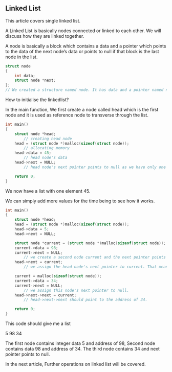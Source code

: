 ## Linked List
This article covers single linked list.

A Linked List is basically nodes connected or linked to each other. We will discuss how they are linked together.

A node is basically a block which contains a data and a pointer which points to the data of the next node’s data or points to null if that block is the last node in the list.

```c
struct node
{
    int data;
    struct node *next;
};
// We created a structure named node. It has data and a pointer named next.
```

How to initialise the linkedlist?

In the main function, We first create a node called head which is the first node and it is used as reference node to transverse through the list.

```c
int main()
{
    struct node *head;
        // creating head node
    head = (struct node *)malloc(sizeof(struct node));
        // allocating memory
    head->data = 45;
        // head node's data 
    head->next = NULL;
        // head node's next pointer points to null as we have only one element.

    return 0;
}

```
We now have a list with one element 45.

We can simply add more values for the time being to see how it works.

```c
int main()
{
    struct node *head;
    head = (struct node *)malloc(sizeof(struct node));
    head->data = 5;
    head->next = NULL;

    struct node *current = (struct node *)malloc(sizeof(struct node));
    current->data = 98;
    current->next = NULL;
        // we create a second node current and the next pointer points to null as only two elements are present.
    head->next = current;
        // we assign the head node's next pointer to current. That means it stores the address of 98.   

    current = malloc(sizeof(struct node));
    current->data = 34;
    current->next = NULL;
        // we assign this node's next pointer to null.
    head->next->next = current;
        // head->next->next should point to the address of 34. 

    return 0;
}

```
This code should give me a list

5 98 34

The first node contains integer data 5 and address of 98, Second node contains data 98 and address of 34. The third node contains 34 and next pointer points to null.

In the next article, Further operations on linked list will be covered.